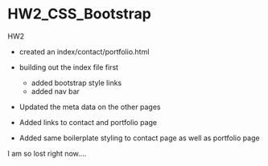 # HW2_CSS_Bootstrap
HW2

- created an index/contact/portfolio.html 
- building out the index file first
    - added bootstrap style links
    - added nav bar

- Updated the meta data on the other pages
- Added links to contact and portfolio page
- Added same boilerplate styling to contact page as well as portfolio page

I am so lost right now....